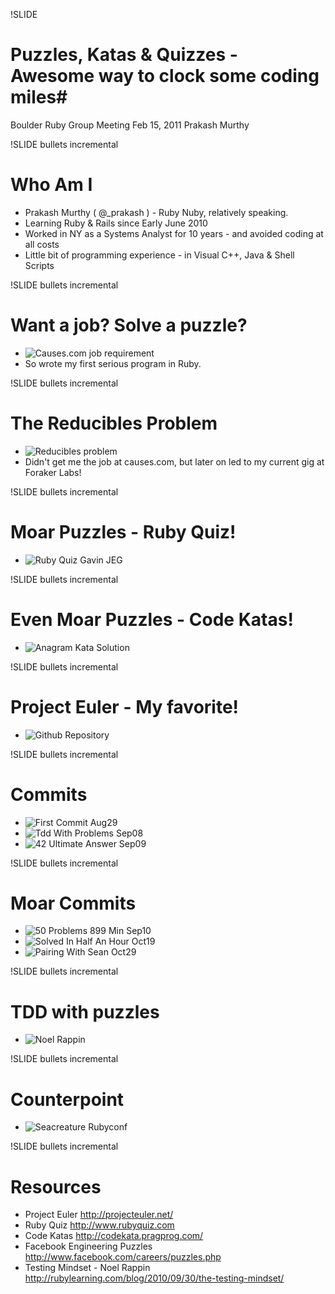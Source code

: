 !SLIDE 
# Puzzles, Katas & Quizzes - Awesome way to clock some coding miles#
  Boulder Ruby Group Meeting Feb 15, 2011                    Prakash Murthy

!SLIDE bullets incremental
# Who Am I #

* Prakash Murthy ( @_prakash ) - Ruby Nuby, relatively speaking.
* Learning Ruby & Rails since Early June 2010
* Worked in NY as a Systems Analyst for 10 years - and avoided coding at all costs 
* Little bit of programming experience - in Visual C++, Java & Shell Scripts

!SLIDE  bullets incremental
# Want a job? Solve a puzzle? #
* ![Causes.com job requirement](job_requirement.png)
* So wrote my first serious program in Ruby.

!SLIDE bullets incremental
# The Reducibles Problem #
* ![Reducibles problem](reducibles_puzzle.png)
* Didn't get me the job at causes.com, but later on led to my current gig at Foraker Labs!

!SLIDE bullets incremental
# Moar Puzzles - Ruby Quiz! #

* ![Ruby Quiz Gavin JEG](ruby_quiz_gavin_JEG.png)

!SLIDE bullets incremental
# Even Moar Puzzles - Code Katas! #

* ![Anagram Kata Solution](anagram_kata_solution.png)

!SLIDE bullets incremental
# Project Euler - My favorite! #
* ![Github Repository](github_repository.png)

!SLIDE bullets incremental
# Commits #
* ![First Commit Aug29](first_commit_aug29.png)
* ![Tdd With Problems Sep08](tdd_with_problems_sep08.png)
* ![42 Ultimate Answer Sep09](42_ultimate_answer_sep09.png)

!SLIDE bullets incremental
# Moar Commits #
* ![50 Problems 899 Min Sep10](50_problems_899_min_sep10.png)
* ![Solved In Half An Hour Oct19](solved_in_half_an_hour_oct19.png)
* ![Pairing With Sean Oct29](pairing_with_sean_oct29.png)

!SLIDE bullets incremental
# TDD with puzzles #
* ![Noel Rappin](noel_rappin.png)

!SLIDE bullets incremental
# Counterpoint #
* ![Seacreature Rubyconf](seacreature_rubyconf.png)

!SLIDE bullets incremental
# Resources #
* Project Euler http://projecteuler.net/
* Ruby Quiz http://www.rubyquiz.com
* Code Katas http://codekata.pragprog.com/
* Facebook Engineering Puzzles http://www.facebook.com/careers/puzzles.php
* Testing Mindset - Noel Rappin http://rubylearning.com/blog/2010/09/30/the-testing-mindset/